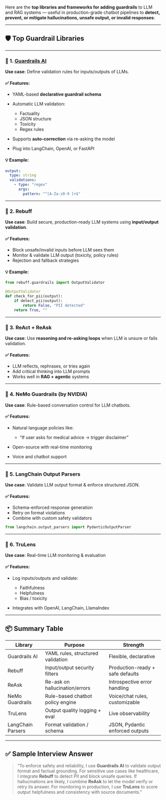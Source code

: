 Here are the **top libraries and frameworks for adding guardrails** to LLM and RAG systems — useful in production-grade chatbot pipelines to **detect, prevent, or mitigate hallucinations, unsafe output, or invalid responses**:

---

## 🛡️ **Top Guardrail Libraries**

---

### 🔹 1. [**Guardrails AI**](https://github.com/ShreyaR/guardrails)

**Use case**: Define validation rules for inputs/outputs of LLMs.

#### ✅ Features:

* YAML-based **declarative guardrail schema**
* Automatic LLM validation:

  * Factuality
  * JSON structure
  * Toxicity
  * Regex rules
* Supports **auto-correction** via re-asking the model
* Plug into LangChain, OpenAI, or FastAPI

#### 💡 Example:

```yaml
output:
  type: string
  validations:
    - type: "regex"
      args:
        pattern: "^[A-Za-z0-9 ]+$"
```

---

### 🔹 2. **Rebuff**

**Use case**: Build secure, production-ready LLM systems using **input/output validation**.

#### ✅ Features:

* Block unsafe/invalid inputs before LLM sees them
* Monitor & validate LLM output (toxicity, policy rules)
* Rejection and fallback strategies

#### 💡 Example:

```python
from rebuff.guardrails import OutputValidator

@OutputValidator
def check_for_pii(output):
    if detect_pii(output):
        return False, "PII detected"
    return True, ""
```

---

### 🔹 3. **ReAct + ReAsk**

**Use case**: Use **reasoning and re-asking loops** when LLM is unsure or fails validation.

#### ✅ Features:

* LLM reflects, rephrases, or tries again
* Add critical thinking into LLM prompts
* Works well in **RAG + agentic** systems

---

### 🔹 4. **NeMo Guardrails (by NVIDIA)**

**Use case**: Rule-based conversation control for LLM chatbots.

#### ✅ Features:

* Natural language policies like:

  * “If user asks for medical advice → trigger disclaimer”
* Open-source with real-time monitoring
* Voice and chatbot support

---

### 🔹 5. **LangChain Output Parsers**

**Use case**: Validate LLM output format & enforce structured JSON.

#### ✅ Features:

* Schema-enforced response generation
* Retry on format violations
* Combine with custom safety validators

```python
from langchain.output_parsers import PydanticOutputParser
```

---

### 🔹 6. **TruLens**

**Use case**: Real-time LLM monitoring & evaluation

#### ✅ Features:

* Log inputs/outputs and validate:

  * Faithfulness
  * Helpfulness
  * Bias / toxicity
* Integrates with OpenAI, LangChain, LlamaIndex

---

## 📦 Summary Table

| Library           | Purpose                           | Strength                         |
| ----------------- | --------------------------------- | -------------------------------- |
| Guardrails AI     | YAML rules, structured validation | Flexible, declarative            |
| Rebuff            | Input/output security filters     | Production-ready + safe defaults |
| ReAsk             | Re-ask on hallucination/errors    | Introspective error handling     |
| NeMo Guardrails   | Rule-based chatbot policy engine  | Voice/chat rules, customizable   |
| TruLens           | Output quality logging + eval     | Live observability               |
| LangChain Parsers | Format validation / schema        | JSON, Pydantic enforced outputs  |

---

## ✅ Sample Interview Answer

> “To enforce safety and reliability, I use **Guardrails AI** to validate output format and factual grounding. For sensitive use cases like healthcare, I integrate **Rebuff** to detect PII and block unsafe queries. If hallucinations are likely, I combine **ReAsk** to let the model verify or retry its answer. For monitoring in production, I use **TruLens** to score output helpfulness and consistency with source documents.”

